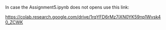 In case the Assignment5.ipynb does not opens use this link:

https://colab.research.google.com/drive/1rqYFD6rMz7iXN0YK59np1Wvsk40_ZCWK